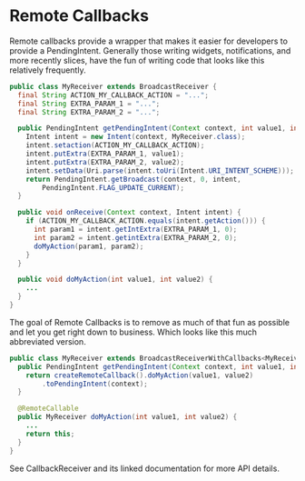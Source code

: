 # Remote Callbacks

Remote callbacks provide a wrapper that makes it easier for developers to
provide a PendingIntent. Generally those writing widgets, notifications, and
more recently slices, have the fun of writing code that looks like this
relatively frequently.

```java
public class MyReceiver extends BroadcastReceiver {
  final String ACTION_MY_CALLBACK_ACTION = "...";
  final String EXTRA_PARAM_1 = "...";
  final String EXTRA_PARAM_2 = "...";

  public PendingIntent getPendingIntent(Context context, int value1, int value2) {
    Intent intent = new Intent(context, MyReceiver.class);
    intent.setaction(ACTION_MY_CALLBACK_ACTION);
    intent.putExtra(EXTRA_PARAM_1, value1);
    intent.putExtra(EXTRA_PARAM_2, value2);
    intent.setData(Uri.parse(intent.toUri(Intent.URI_INTENT_SCHEME)));
    return PendingIntent.getBroadcast(context, 0, intent,
        PendingIntent.FLAG_UPDATE_CURRENT);
  }

  public void onReceive(Context context, Intent intent) {
    if (ACTION_MY_CALLBACK_ACTION.equals(intent.getAction())) {
      int param1 = intent.getIntExtra(EXTRA_PARAM_1, 0);
      int param2 = intent.getintExtra(EXTRA_PARAM_2, 0);
      doMyAction(param1, param2);
    }
  }

  public void doMyAction(int value1, int value2) {
    ...
  }
}
```

The goal of Remote Callbacks is to remove as much of that fun as possible
and let you get right down to business. Which looks like this much abbreviated
version.

```java
public class MyReceiver extends BroadcastReceiverWithCallbacks<MyReceiver> {
  public PendingIntent getPendingIntent(Context context, int value1, int value2) {
    return createRemoteCallback().doMyAction(value1, value2)
        .toPendingIntent(context);
  }

  @RemoteCallable
  public MyReceiver doMyAction(int value1, int value2) {
    ...
    return this;
  }
}
```

See CallbackReceiver and its linked documentation for more API details.
